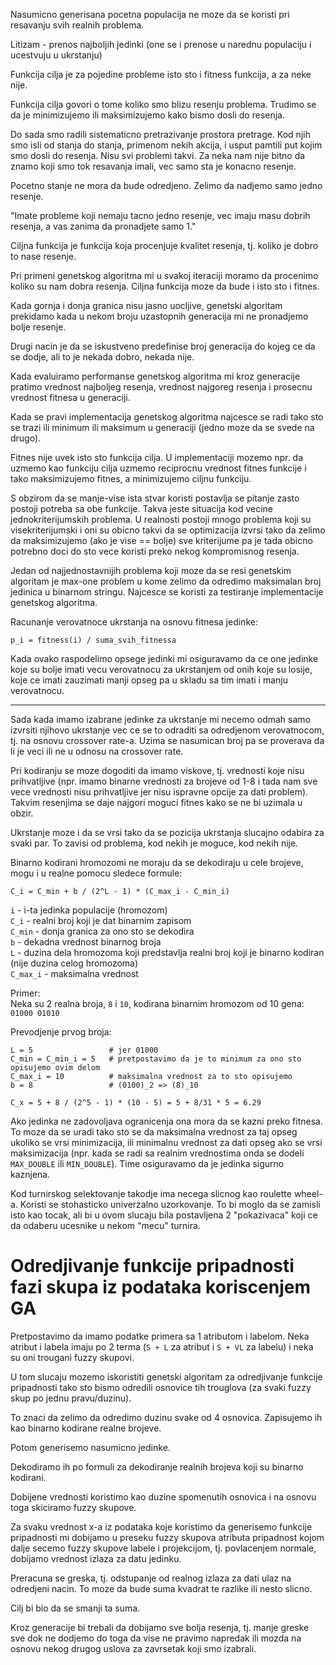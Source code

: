Nasumicno generisana pocetna populacija ne moze da se koristi pri resavanju
svih realnih problema.

Litizam - prenos najboljih jedinki (one se i prenose u narednu populaciju i
ucestvuju u ukrstanju)


Funkcija cilja je za pojedine probleme isto sto i fitness funkcija, a za
neke nije.

Funkcija cilja govori o tome koliko smo blizu resenju problema. Trudimo se
da je minimizujemo ili maksimizujemo kako bismo dosli do resenja. 

 
Do sada smo radili sistematicno pretrazivanje prostora pretrage. Kod njih 
smo isli od stanja do stanja, primenom nekih akcija, i usput pamtili put
kojim smo dosli do resenja. Nisu svi problemi takvi. Za neka nam nije 
bitno da znamo koji smo tok resavanja imali, vec samo sta je konacno resenje.


Pocetno stanje ne mora da bude odredjeno. Zelimo da nadjemo samo jedno resenje.

"Imate probleme koji nemaju tacno jedno resenje, vec imaju masu dobrih resenja, a
vas zanima da pronadjete samo 1."

Ciljna funkcija je funkcija koja procenjuje kvalitet resenja, tj. koliko je
dobro to nase resenje. 


Pri primeni genetskog algoritma mi u svakoj iteraciji moramo da procenimo koliko
su nam dobra resenja. Ciljna funkcija moze da bude i isto sto i fitnes.

Kada gornja i donja granica nisu jasno uocljive, genetski algoritam prekidamo 
kada u nekom broju uzastopnih generacija mi ne pronadjemo bolje resenje.

Drugi nacin je da se iskustveno predefinise broj generacija do kojeg ce da se
dodje, ali to je nekada dobro, nekada nije.

Kada evaluiramo performanse genetskog algoritma mi kroz generacije pratimo
vrednost najboljeg resenja, vrednost najgoreg resenja i prosecnu vrednost 
fitnesa u generaciji.


Kada se pravi implementacija genetskog algoritma najcesce se radi tako sto 
se trazi ili minimum ili maksimum u generaciji (jedno moze da se svede na drugo).

Fitnes nije uvek isto sto funkcija cilja. U implementaciji mozemo npr. da uzmemo
kao funkciju cilja uzmemo reciprocnu vrednost fitnes funkcije i tako maksimizujemo
fitnes, a minimizujemo ciljnu funkciju.

S obzirom da se manje-vise ista stvar koristi postavlja se pitanje zasto postoji
potreba sa obe funkcije. Takva jeste situacija kod vecine jednokriterijumskih
problema. U realnosti postoji mnogo problema koji su visekriterijumski i oni su
obicno takvi da se optimizacija izvrsi tako da zelimo da maksimizujemo (ako je
vise == bolje) sve kriterijume pa je tada obicno potrebno doci do sto vece koristi
preko nekog kompromisnog resenja.

 

Jedan od najjednostavnijih problema koji moze da se resi genetskim algoritam je
max-one problem u kome zelimo da odredimo maksimalan broj jedinica u binarnom
stringu. Najcesce se koristi za testiranje implementacije genetskog algoritma.


Racunanje verovatnoce ukrstanja na osnovu fitnesa jedinke:
```
p_i = fitness(i) / suma_svih_fitnessa
```

Kada ovako raspodelimo opsege jedinki mi osiguravamo da ce one jedinke koje su 
bolje imati vecu verovatnocu za ukrstanjem od onih koje su losije, koje ce
imati zauzimati manji opseg pa u skladu sa tim imati i manju verovatnocu.

---

Sada kada imamo izabrane jedinke za ukrstanje mi necemo odmah samo izvrsiti
njihovo ukrstanje vec ce se to odraditi sa odredjenom verovatnocom, tj.
na osnovu crossover rate-a. Uzima se nasumican broj pa se proverava da li
je veci ili ne u odnosu na crossover rate.


Pri kodiranju se moze dogoditi da imamo viskove, tj. vrednosti koje nisu
prihvatljive (npr. imamo binarne vrednosti za brojeve od 1-8 i tada
nam sve vece vrednosti nisu prihvatljive jer nisu ispravne opcije za dati
problem). Takvim resenjima se daje najgori moguci fitnes kako se ne bi
uzimala u obzir.
 
Ukrstanje moze i da se vrsi tako da se pozicija ukrstanja slucajno 
odabira za svaki par. To zavisi od problema, kod nekih je moguce, kod 
nekih nije.


Binarno kodirani hromozomi ne moraju da se dekodiraju u cele brojeve, mogu 
i u realne pomocu sledece formule:
```
C_i = C_min + b / (2^L - 1) * (C_max_i - C_min_i)
```

`i` - i-ta jedinka populacije (hromozom)  
`C_i` - realni broj koji je dat binarnim zapisom  
`C_min` - donja granica za ono sto se dekodira  
`b` - dekadna vrednost binarnog broja  
`L` - duzina dela hromozoma koji predstavlja realni broj koji je binarno 
      kodiran (nije duzina celog hromozoma)  
`C_max_i` - maksimalna vrednost  


Primer:  
Neka su 2 realna broja, `8` i `10`, kodirana binarnim hromozom od 10 gena: `01000 01010`

Prevodjenje prvog broja:
```
L = 5                 # jer 01000
C_min = C_min_i = 5   # pretpostavimo da je to minimum za ono sto opisujemo ovim delom
C_max_i = 10          # maksimalna vrednost za to sto opisujemo
b = 8                 # (0100)_2 => (8)_10

C_x = 5 + 8 / (2^5 - 1) * (10 - 5) = 5 + 8/31 * 5 = 6.29
```


Ako jedinka ne zadovoljava ogranicenja ona mora da se kazni preko fitnesa. To 
moze da se uradi tako sto se da maksimalna vrednost za taj opseg ukoliko se vrsi
minimizacija, ili minimalnu vrednost za dati opseg ako se vrsi maksimizacija
(npr. kada se radi sa realnim vrednostima onda se dodeli `MAX_DOUBLE` ili `MIN_DOUBLE`).
Time osiguravamo da je jedinka sigurno kaznjena. 


Kod turnirskog selektovanje takodje ima necega slicnog kao roulette wheel-a. Koristi
se stohasticko univerzalno uzorkovanje. To bi moglo da se zamisli isto kao tocak, ali 
bi u ovom slucaju bila postavljena 2 "pokazivaca" koji ce da odaberu ucesnike u nekom
"mecu" turnira.


# Odredjivanje funkcije pripadnosti fazi skupa iz podataka koriscenjem GA

Pretpostavimo da imamo podatke primera sa 1 atributom i labelom. Neka atribut i labela 
imaju po 2 terma (`S + L` za atribut i `S + VL` za labelu) i neka su oni trougani fuzzy skupovi.

U tom slucaju mozemo iskoristiti genetski algoritam za odredjivanje funkcije pripadnosti
tako sto bismo odredili osnovice tih trouglova (za svaki fuzzy skup po jednu pravu/duzinu).

To znaci da zelimo da odredimo duzinu svake od 4 osnovica. Zapisujemo ih kao binarno kodirane 
realne brojeve.

Potom generisemo nasumicno jedinke.

Dekodiramo ih po formuli za dekodiranje realnih brojeva koji su binarno kodirani.

Dobijene vrednosti koristimo kao duzine spomenutih osnovica i na osnovu toga skiciramo 
fuzzy skupove.

Za svaku vrednost x-a iz podataka koje koristimo da generisemo funkcije pripadnosti
mi dobijamo u preseku fuzzy skupova atributa pripadnost kojom dalje secemo
fuzzy skupove labele i projekcijom, tj. povlacenjem normale, dobijamo vrednost izlaza
za datu jedinku.

Preracuna se greska, tj. odstupanje od realnog izlaza za dati ulaz na odredjeni nacin.
To moze da bude suma kvadrat te razlike ili nesto slicno.

Cilj bi bio da se smanji ta suma.

Kroz generacije bi trebali da dobijamo sve bolja resenja, tj. manje greske sve dok
ne dodjemo do toga da vise ne pravimo napredak ili mozda na osnovu nekog drugog uslova
za zavrsetak koji smo izabrali.
